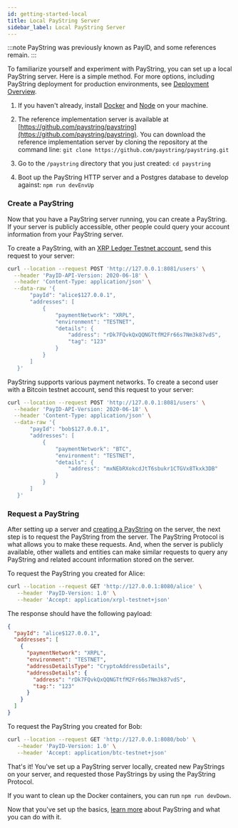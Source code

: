```yaml
---
id: getting-started-local
title: Local PayString Server
sidebar_label: Local PayString Server
---
```


:::note
PayString was previously known as PayID, and some references remain.
:::

To familiarize yourself and experiment with PayString, you can set up a local PayString server. Here is a simple method. For more options, including PayString deployment for production environments, see [Deployment Overview](intro-deploy).

1.  If you haven't already, install [Docker](https://docks.docker.com/get-docker/) and [Node](https://nodejs.org/en/) on your machine.

2.  The reference implementation server is available at [https://github.com/paystring/paystring](https://github.com/paystring/paystring). You can download the reference implementation server by cloning the repository at the command line:
    `git clone https://github.com/paystring/paystring.git`

3.  Go to the `/paystring` directory that you just created:
    `cd paystring`

4.  Boot up the PayString HTTP server and a Postgres database to develop against:
    `npm run devEnvUp`

### Create a PayString

Now that you have a PayString server running, you can create a PayString. If your server is publicly accessible, other people could query your account information from your PayString server.

To create a PayString, with an [XRP Ledger Testnet account](https://xrpl.org/xrp-testnet-faucet.html), send this request to your server:

```bash
curl --location --request POST 'http://127.0.0.1:8081/users' \
  --header 'PayID-API-Version: 2020-06-18' \
  --header 'Content-Type: application/json' \
  --data-raw '{
       "payId": "alice$127.0.0.1",
       "addresses": [
           {
               "paymentNetwork": "XRPL",
               "environment": "TESTNET",
               "details": {
                   "address": "rDk7FQvkQxQQNGTtfM2Fr66s7Nm3k87vdS",
                   "tag": "123"
               }
           }
       ]
   }'
```

PayString supports various payment networks. To create a second user with a Bitcoin testnet account, send this request to your server:

```bash
curl --location --request POST 'http://127.0.0.1:8081/users' \
  --header 'PayID-API-Version: 2020-06-18' \
  --header 'Content-Type: application/json' \
  --data-raw '{
       "payId": "bob$127.0.0.1",
       "addresses": [
           {
               "paymentNetwork": "BTC",
               "environment": "TESTNET",
               "details": {
                   "address": "mxNEbRXokcdJtT6sbukr1CTGVx8Tkxk3DB"
               }
           }
       ]
   }'
```

### Request a PayString

After setting up a server and [creating a PayString](#create-a-paystring) on the server, the next step is to request the PayString from the server. The PayString Protocol is what allows you to make these requests. And, when the server is publicly available, other wallets and entities can make similar requests to query any PayString and related account information stored on the server.

To request the PayString you created for Alice:

```bash
curl --location --request GET 'http://127.0.0.1:8080/alice' \
   --header 'PayID-Version: 1.0' \
   --header 'Accept: application/xrpl-testnet+json'
```

The response should have the following payload:

```json
{
  "payId": "alice$127.0.0.1",
  "addresses": [
    {
      "paymentNetwork": "XRPL",
      "environment": "TESTNET",
      "addressDetailsType": "CryptoAddressDetails",
      "addressDetails": {
        "address": "rDk7FQvkQxQQNGTtfM2Fr66s7Nm3k87vdS",
        "tag:": "123"
      }
    }
  ]
}
```

To request the PayString you created for Bob:

```bash
curl --location --request GET 'http://127.0.0.1:8080/bob' \
   --header 'PayID-Version: 1.0' \
   --header 'Accept: application/btc-testnet+json'
```

That's it! You've set up a PayString server locally, created new PayStrings on your server, and requested those PayStrings by using the PayString Protocol.

If you want to clean up the Docker containers, you can run `npm run devDown`.

Now that you've set up the basics, [learn more](#learn-more) about PayString and what you can do with it.
